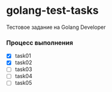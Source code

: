 # golang-test-tasks
Тестовое задание на Golang Developer

### Процесс выполнения

- [x] task01
- [x] task02
- [ ] task03
- [ ] task04
- [ ] task05